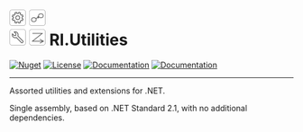 # ![](ICON.png) RI.Utilities

[![Nuget](https://img.shields.io/nuget/v/RI.Utilities)](https://www.nuget.org/packages/RI.Utilities/) [![License](https://img.shields.io/github/license/RotenInformatik/UtilitiesDotNet)](LICENSE) [![Documentation](https://img.shields.io/badge/documentation-general-yellowgreen)](https://roteninformatik.github.io/UtilitiesDotNet/) [![Documentation](https://img.shields.io/badge/documentation-api-yellowgreen)](https://roteninformatik.github.io/UtilitiesDotNet/)

---

Assorted utilities and extensions for .NET.

Single assembly, based on .NET Standard 2.1, with no additional dependencies.
